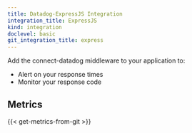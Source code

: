 ```yaml
---
title: Datadog-ExpressJS Integration
integration_title: ExpressJS
kind: integration
doclevel: basic
git_integration_title: express
---
```




Add the connect-datadog middleware to your application to:

* Alert on your response times
* Monitor your response code

## Metrics

{{< get-metrics-from-git >}}

